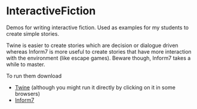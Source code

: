 # InteractiveFiction

Demos for writing interactive fiction. Used as examples for my students to create simple stories.

Twine is easier to create stories which are decision or dialogue driven whereas Inform7 is more useful to create stories that have more interaction with the environment (like escape games). Beware though, Inform7 takes a while to master. 

To run them download

- [Twine](https://twinery.org/) (although you might run it directly by clicking on it in some browsers)
- [Inform7](http://inform7.com/)
